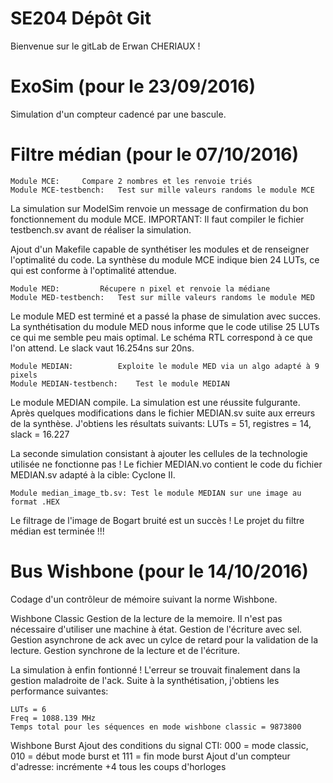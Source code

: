 # SE204 Dépôt Git

Bienvenue sur le gitLab de Erwan CHERIAUX !

# ExoSim (pour le 23/09/2016)

Simulation d'un compteur cadencé par une bascule.

# Filtre médian (pour le 07/10/2016)

	Module MCE:		Compare 2 nombres et les renvoie triés 
	Module MCE-testbench: 	Test sur mille valeurs randoms le module MCE

La simulation sur ModelSim renvoie un message de confirmation du bon fonctionnement du module MCE.
IMPORTANT: Il faut compiler le fichier testbench.sv avant de réaliser la simulation.

Ajout d'un Makefile capable de synthétiser les modules et de renseigner l'optimalité du code.
La synthèse du module MCE indique bien 24 LUTs, ce qui est conforme à l'optimalité attendue.

	Module MED: 		Récupere n pixel et renvoie la médiane
    Module MED-testbench:   Test sur mille valeurs randoms le module MED

Le module MED est terminé et a passé la phase de simulation avec succes.
La synthétisation du module MED nous informe que le code utilise 25 LUTs ce qui me semble 
peu mais optimal. Le schéma RTL correspond à ce que l'on attend. Le slack vaut 16.254ns sur 20ns.

	Module MEDIAN:			Exploite le module MED via un algo adapté à 9 pixels
    Module MEDIAN-testbench:  	Test le module MEDIAN

Le module MEDIAN compile. La simulation est une réussite fulgurante.
Après quelques modifications dans le fichier MEDIAN.sv suite aux erreurs de la synthèse. 
J'obtiens les résultats suivants: LUTs = 51, registres = 14, slack = 16.227

La seconde simulation consistant à ajouter les cellules de la technologie utilisée ne fonctionne pas !
Le fichier MEDIAN.vo contient le code du fichier MEDIAN.sv adapté à la cible: Cyclone II.

    Module median_image_tb.sv: Test le module MEDIAN sur une image au format .HEX

Le filtrage de l'image de Bogart bruité est un succès !
Le projet du filtre médian est terminée !!!

# Bus Wishbone (pour le 14/10/2016)

Codage d'un contrôleur de mémoire suivant la norme Wishbone.

Wishbone Classic
Gestion de la lecture de la memoire. Il n'est pas nécessaire d'utiliser une machine à état.
Gestion de l'écriture avec sel.
Gestion asynchrone de ack avec un cylce de retard pour la validation de la lecture.
Gestion synchrone de la lecture et de l'écriture.

La simulation à enfin fontionné ! L'erreur se trouvait finalement dans la gestion maladroite de l'ack.
Suite à la synthétisation, j'obtiens les performance suivantes:

	LUTs = 6
	Freq = 1088.139 MHz
	Temps total pour les séquences en mode wishbone classic = 9873800

Wishbone Burst
Ajout des conditions du signal CTI: 000 = mode classic, 010 = début mode burst et 111 = fin mode burst
Ajout d'un compteur d'adresse: incrémente +4 tous les coups d'horloges
